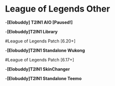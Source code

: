 # League of Legends Other

-**[Elobuddy] T2IN1 AIO [Paused!]**

-**[Elobuddy]T2IN1 Library**

#League of Legends Patch [6.20+]

-**[Elobuddy]T2IN1 Standalone Wukong**

#League of Legends Patch [6.17+]

-**[Elobuddy]T2IN1 SkinChanger**

-**[Elobuddy]T2IN1 Standalone Teemo**

